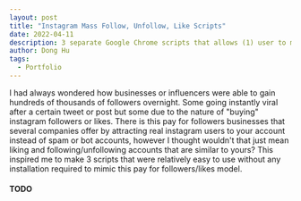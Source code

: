 ```yaml
---
layout: post
title: "Instagram Mass Follow, Unfollow, Like Scripts"
date: 2022-04-11
description: 3 separate Google Chrome scripts that allows (1) user to mass follow instagram users on another's profile, (2) user to mass unfollow instagram users on another's profile and (3) user to mass like posts on a certain hashtag/search query.
author: Dong Hu
tags:
  - Portfolio
---
```

I had always wondered how businesses or influencers were able to gain hundreds of thousands of followers overnight. Some going instantly viral after a certain tweet or post but some due to the nature of "buying" instagram followers or likes. There is this pay for followers businesses that several companies offer by attracting real instagram users to your account instead of spam or bot accounts, however I thought wouldn't that just mean liking and following/unfollowing accounts that are similar to yours? This inspired me to make 3 scripts that were relatively easy to use without any installation required to mimic this pay for followers/likes model.

#### TODO
<script src="https://gist.github.com/chaodonghu/c25c7ee3e3eb85c0a0de051892e596a4.js"></script>

